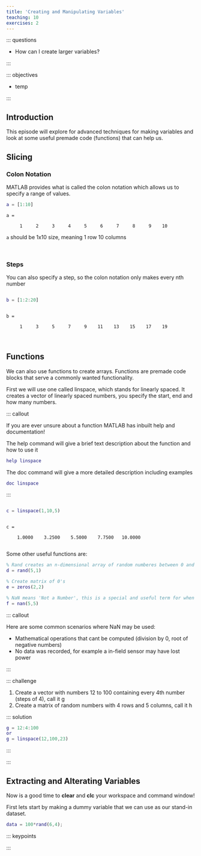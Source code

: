 ```yaml
---
title: 'Creating and Manipulating Variables'
teaching: 10
exercises: 2
---
```


::: questions 
- How can I create larger variables?


:::

::: objectives

- temp

:::

## Introduction
This episode will explore for advanced techniques for making variables and look at some useful premade code (functions) that can help us. 

## Slicing

### Colon Notation

MATLAB provides what is called the colon notation which allows us to specify a range of values.

``` MATLAB
a = [1:10]
```
``` OUTPUT
a =

     1     2     3     4     5     6     7     8     9    10
```

`a` should be 1x10 size, meaning 1 row 10 columns

&nbsp;


### Steps
You can also specify a step, so the colon notation only makes every nth number 

``` MATLAB

b = [1:2:20]

```

``` OUTPUT

b =

     1     3     5     7     9    11    13    15    17    19
```

&nbsp;

## Functions

We can also use functions to create arrays. Functions are premade code blocks that serve a commonly wanted functionality.

First we will use one called linspace, which stands for linearly spaced. It creates a vector of linearly spaced numbers, you specify the start, end and how many numbers.

::: callout

If you are ever unsure about a function MATLAB has inbuilt help and documentation!

The help command will give a brief text description about the function and how to use it
``` MATLAB
help linspace
```

The doc command will give a more detailed description including examples
``` MATLAB
doc linspace
```

:::

``` MATLAB

c = linspace(1,10,5)

```

``` OUTPUT

c =

    1.0000    3.2500    5.5000    7.7500   10.0000
    
```

Some other useful functions are:
``` MATLAB
% Rand creates an n-dimensional array of random numberes between 0 and 1.
d = rand(5,1)

% Create matrix of 0's
e = zeros(2,2)

% NaN means 'Not a Number', this is a special and useful term for when a value can't be represented by a number. 
f = nan(5,5)
```
::: callout

Here are some common scenarios where NaN may be used:

- Mathematical operations that cant be computed (division by 0, root of negative numbers)
- No data was recorded, for example a in-field sensor may have lost power

:::

::: challenge

1. Create a vector with numbers 12 to 100 containing every 4th number (steps of 4), call it g
2. Create a matrix of random numbers with 4 rows and 5 columns, call it h

::: solution
``` MATLAB
g = 12:4:100
or
g = linspace(12,100,23)
```
:::

:::

## Extracting and Alterating Variables

Now is a good time to **clear** and **clc** your workspace and command window!

First lets start by making a dummy variable that we can use as our stand-in dataset.

``` MATLAB
data = 100*rand(6,4);

```
::: keypoints 

 
:::

